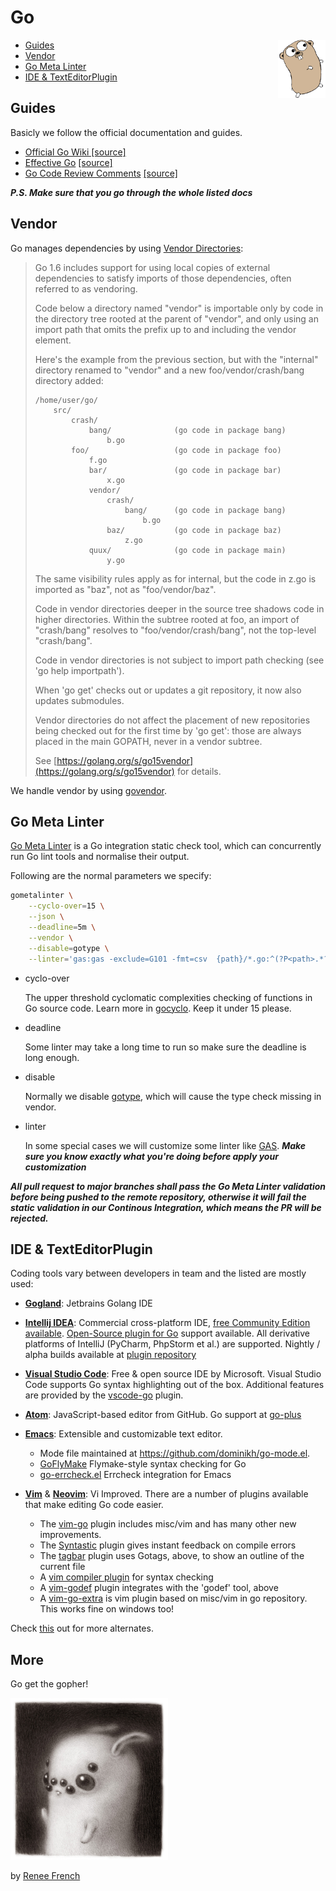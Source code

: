 # Go 

<p align="center">
<img src="./img/gopher.png" width="15%" align="right">
<ul>
<li><a href="#guides">Guides</a>
<li><a href="#vendor">Vendor</a>
<li><a href="#go-meta-linter">Go Meta Linter</a>
<li><a href="#ide-texteditorplugin">IDE & TextEditorPlugin</a>
</ul>
</p>

## Guides

Basicly we follow the official documentation and guides.  

- [Official Go Wiki [source]](https://github.com/golang/go/wiki)
- [Effective Go](./effective_go.md) [[source]](https://golang.org/doc/effective_go.html)
- [Go Code Review Comments](./go_code_review_comments.md) [[source]](https://github.com/golang/go/wiki/CodeReviewComments)

__*P.S. Make sure that you go through the whole listed docs*__

## Vendor

Go manages dependencies by using [Vendor Directories](https://golang.org/cmd/go/#hdr-Vendor_Directories):

> Go 1.6 includes support for using local copies of external dependencies to satisfy imports of those dependencies, often referred to as vendoring.
> 
> Code below a directory named "vendor" is importable only by code in the directory tree rooted at the parent of "vendor", and only using an import path that omits the prefix up to and including the vendor element.
> 
> Here's the example from the previous section, but with the "internal" directory renamed to "vendor" and a new foo/vendor/crash/bang directory added:
> 
> ```
> /home/user/go/
>     src/
>         crash/
>             bang/              (go code in package bang)
>                 b.go
>         foo/                   (go code in package foo)
>             f.go
>             bar/               (go code in package bar)
>                 x.go
>             vendor/
>                 crash/
>                     bang/      (go code in package bang)
>                         b.go
>                 baz/           (go code in package baz)
>                     z.go
>             quux/              (go code in package main)
>                 y.go
> ```
> 
> The same visibility rules apply as for internal, but the code in z.go is imported as "baz", not as "foo/vendor/baz".
> 
> Code in vendor directories deeper in the source tree shadows code in higher directories. Within the subtree rooted at foo, an import of "crash/bang" resolves to "foo/vendor/crash/bang", not the top-level "crash/bang".
> 
> Code in vendor directories is not subject to import path checking (see 'go help importpath').
> 
> When 'go get' checks out or updates a git repository, it now also updates submodules.
> 
> Vendor directories do not affect the placement of new repositories being checked out for the first time by 'go get': those are always placed in the main GOPATH, never in a vendor subtree.
> 
> See [https://golang.org/s/go15vendor](https://golang.org/s/go15vendor) for details.

We handle vendor by using [govendor](github.com/kardianos/govendor). 

## Go Meta Linter 

[Go Meta Linter](https://github.com/alecthomas/gometalinter) is a Go integration static check tool, which can concurrently run Go lint tools and normalise their output.

Following are the normal parameters we specify:

```bash
gometalinter \
    --cyclo-over=15 \
    --json \
    --deadline=5m \
    --vendor \
    --disable=gotype \
    --linter='gas:gas -exclude=G101 -fmt=csv  {path}/*.go:^(?P<path>.*?\.go),(?P<line>\d+),(?P<message>[^,]+,[^,]+,[^,]+)' \
```

- cyclo-over 

    The upper threshold cyclomatic complexities checking of functions in Go source code. Learn more in [gocyclo](https://github.com/alecthomas/gocyclo). Keep it under 15 please.

- deadline

    Some linter may take a long time to run so make sure the deadline is long enough.

- disable

    Normally we disable [gotype](https://godoc.org/golang.org/x/tools/cmd/gotype), which will cause the type check missing in vendor. 

- linter

    In some special cases we will customize some linter like [GAS](https://github.com/GoASTScanner/gas). __*Make sure you know exactly what you're doing before apply your customization*__

__*All pull request to major branches shall pass the Go Meta Linter validation before being pushed to the remote repository, otherwise it will fail the static validation in our Continous Integration, which means the PR will be rejected.*__

## IDE & TextEditorPlugin

Coding tools vary between developers in team and the listed are mostly used:


* **[Gogland](https://www.jetbrains.com/go/)**: Jetbrains Golang IDE

* **[Intellij IDEA](http://www.jetbrains.com/idea/)**: Commercial cross-platform IDE, [free Community Edition available](http://www.jetbrains.com/idea/download/index.html). [Open-Source plugin for Go](https://plugins.jetbrains.com/plugin/?id=5047) support available. All derivative platforms of IntelliJ (PyCharm, PhpStorm et al.) are supported. Nightly / alpha builds available at [plugin repository](https://github.com/go-lang-plugin-org/go-lang-idea-plugin)

* **[Visual Studio Code](https://code.visualstudio.com/)**: Free & open source IDE by Microsoft. Visual Studio Code supports Go syntax highlighting out of the box. Additional features are provided by the [vscode-go](https://github.com/Microsoft/vscode-go) plugin.

* **[Atom](http://www.atom.io)**: JavaScript-based editor from GitHub. Go support at [go-plus](https://github.com/joefitzgerald/go-plus)

* **[Emacs](https://www.gnu.org/software/emacs/)**: Extensible and customizable text editor.
    * Mode file maintained at https://github.com/dominikh/go-mode.el.
    * [GoFlyMake](https://github.com/dougm/goflymake) Flymake-style syntax checking for Go
    * [go-errcheck.el](https://github.com/dominikh/go-errcheck.el) Errcheck integration for Emacs

* **[Vim](http://www.vim.org/)** & **[Neovim](https://neovim.io/)**: Vi Improved. There are a number of plugins available that make editing Go code easier.
    * The [vim-go](https://github.com/fatih/vim-go) plugin includes misc/vim and has many other new improvements.
    * The [Syntastic](https://github.com/scrooloose/syntastic) plugin gives instant feedback on compile errors
    * The [tagbar](https://github.com/majutsushi/tagbar) plugin uses Gotags, above, to show an outline of the current file
    * A [vim compiler plugin](https://github.com/rjohnsondev/vim-compiler-go) for syntax checking
    * A [vim-godef](https://github.com/dgryski/vim-godef) plugin integrates with the 'godef' tool, above
    * A [vim-go-extra](https://github.com/vim-jp/vim-go-extra) is vim plugin based on misc/vim in go repository. This works fine on windows too!

Check [this](https://github.com/golang/go/wiki/IDEsAndTextEditorPlugins) out for more alternates.

## More

Go get the gopher!

<img src="./img/spiderbunnys.jpg" width="50%">

by [Renee French](http://reneefrench.blogspot.com/)